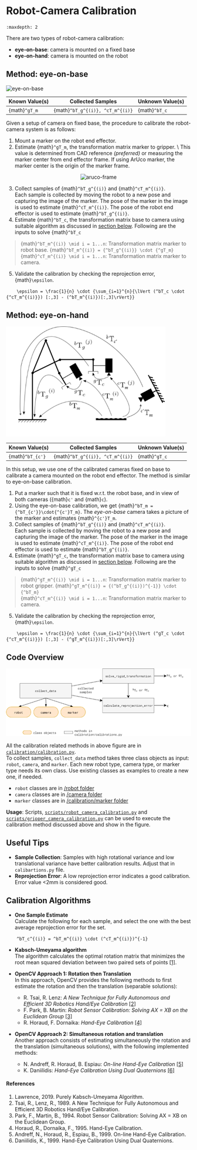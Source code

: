 # Robot-Camera Calibration 

```{contents}
:maxdepth: 2
```

There are two types of robot-camera calibration:
* **eye-on-base**: camera is mounted on a fixed base
* **eye-on-hand**: camera is mounted on the robot


## Method: eye-on-base

<img src="../../../../files/vision/eye-on-base.png" alt="eye-on-base" width="400"/>

| Known Value(s) | Collected Samples | Unknown Value(s) |
| --- | --- | --- |
| {math}`^gT_m` | {math}`^bT_g^{(i)}, ^cT_m^{(i)}` | {math}`^bT_c` |

Given a setup of camera on fixed base, the procedure to calibrate the robot-camera system is as follows:

1. Mount a marker on the robot end effector.
2. Estimate {math}`^gT_m`, the transformation matrix marker to gripper. \ 
    This value is determined from CAD reference *(preferred)* or measuring the marker center from end effector frame. If using ArUco marker, the marker center is the origin of the marker frame.
<!-- ![aruco-frame](../../files/vision/aruco-frame.png) -->
<center><img src='../../../../files/vision/aruco-frame.png' alt='aruco-frame' width='250'/></center>

3. Collect samples of {math}`^bT_g^{(i)}` and {math}`^cT_m^{(i)}`. \
    Each sample is collected by moving the robot to a new pose and capturing the image of the marker. The pose of the marker in the image is used to estimate {math}`^cT_m^{(i)}`. The pose of the robot end effector is used to estimate {math}`^bT_g^{(i)}`.
4. Estimate {math}`^bT_c`, the transformation matrix base to camera using suitable algorithm as discussed in [section below](#calibration-algorithms). Following are the inputs to solve {math}`^bT_c`
> {math}`^bT_m^{(i)} \mid i = 1...n`: Transformation matrix marker to robot base. {math}`^bT_m^{(i)} = {^bT_g^{(i)}} \cdot {^gT_m} ` \
> {math}`^cT_m^{(i)} \mid i = 1...n`: Transformation matrix marker to camera.

5. Validate the calibration by checking the reprojection error, {math}`\epsilon`.
```{math}
    \epsilon = \frac{1}{n} \cdot {\sum_{i=1}^{n}{\lVert (^bT_c \cdot {^cT_m^{(i)}}) [:,3] - (^bT_m^{(i)})[:,3]\rVert}}
```

## Method: eye-on-hand

![eye-on-hand](../../files/vision/eye-on-hand.png)

| Known Value(s) | Collected Samples | Unknown Value(s) |
| --- | --- | --- |
| {math}`^bT_{c'}` | {math}`^bT_g^{(i)}, ^cT_m^{(i)}` | {math}`^gT_c` |

In this setup, we use one of the calibrated cameras fixed on base to calibrate a camera mounted on the robot end effector. The method is similar to eye-on-base calibration.

1. Put a marker such that it is fixed w.r.t. the robot base, and in view of both cameras ({math}`c'` and {math}`c`).
2. Using the eye-on-base calibration, we get {math}`^bT_m = {^bT_{c'}}\cdot{^{c'}T_m}`. The *eye-on-base* camera takes a picture of the marker and estimates {math}`^{c'}T_m`.
3. Collect samples of {math}`^bT_g^{(i)}` and {math}`^cT_m^{(i)}`. \
    Each sample is collected by moving the robot to a new pose and capturing the image of the marker. The pose of the marker in the image is used to estimate {math}`^cT_m^{(i)}`. The pose of the robot end effector is used to estimate {math}`^bT_g^{(i)}`.
4. Estimate {math}`^gT_c`, the transformation matrix base to camera using suitable algorithm as discussed in [section below](#calibration-algorithms). Following are the inputs to solve {math}`^gT_c`
> {math}`^gT_m^{(i)} \mid i = 1...n`: Transformation matrix marker to robot gripper. {math}`^gT_m^{(i)} = {(^bT_g^{(i)})^{-1}} \cdot {^bT_m} ` \
> {math}`^cT_m^{(i)} \mid i = 1...n`: Transformation matrix marker to camera.

5. Validate the calibration by checking the reprojection error, {math}`\epsilon`.
```{math}
    \epsilon = \frac{1}{n} \cdot {\sum_{i=1}^{n}{\lVert (^gT_c \cdot {^cT_m^{(i)}}) [:,3] - (^gT_m^{(i)})[:,3]\rVert}}
```

## Code Overview

![calibration-code](../../files/vision/calibration.png)

All the calibration related methods in above figure are in [`calibration/calibration.py`](https://github.com/cmu-mfi/rtc_vision_toolbox/blob/main_v2/calibration/calibrations.py). \
To collect samples, `collect_data` method takes three class objects as input: `robot`, `camera`, and `marker`. Each new robot type, camera type, or marker type needs its own class. Use existing classes as examples to create a new one, if needed.

* `robot` classes are in [/robot folder](https://github.com/cmu-mfi/rtc_vision_toolbox/tree/main_v2/robot)
* `camera` classes are in [/camera folder](https://github.com/cmu-mfi/rtc_vision_toolbox/tree/main_v2/camera)
* `marker` classes are in [/calibration/marker folder](https://github.com/cmu-mfi/rtc_vision_toolbox/tree/main_v2/calibration/marker)


**Usage**: Scripts, [`scripts/robot_camera_calibration.py`](https://github.com/cmu-mfi/rtc_vision_toolbox/blob/main_v2/scripts/robot_camera_calibration.py) and [`scripts/gripper_camera_calibration.py`](https://github.com/cmu-mfi/rtc_vision_toolbox/blob/main_v2/scripts/gripper_camera_calibration.py) can be used to execute the calibration method discussed above and show in the figure. 


## Useful Tips

- **Sample Collection**: Samples with high rotational variance and low translational variance have better calibration results. Adjust that in `calibartions.py` file.
- **Reprojection Error**: A low reprojection error indicates a good calibration. Error value <2mm is considered good.


## Calibration Algorithms

- **One Sample Estimate**  
  Calculate the following for each sample, and select the one with the best average reprojection error for the set.

```{math}
    ^bT_c^{(i)} = ^bT_m^{(i)} \cdot (^cT_m^{(i)})^{-1}
```

- **Kabsch-Umeyama algorithm**  
  The algorithm calculates the optimal rotation matrix that minimizes the root mean squared deviation between two paired sets of points [\[1\]](#references).

- **OpenCV Approach 1: Rotation then Translation**  
  In this approach, OpenCV provides the following methods to first estimate the rotation and then the translation (separable solutions):
  - R. Tsai, R. Lenz: *A New Technique for Fully Autonomous and Efficient 3D Robotics Hand/Eye Calibration* [\[2\]](#references)
  - F. Park, B. Martin: *Robot Sensor Calibration: Solving AX = XB on the Euclidean Group* [\[3\]](#references)
  - R. Horaud, F. Dornaika: *Hand-Eye Calibration* [\[4\]](#references)

- **OpenCV Approach 2: Simultaneous rotation and translation**  
  Another approach consists of estimating simultaneously the rotation and the translation (simultaneous solutions), with the following implemented methods:
  - N. Andreff, R. Horaud, B. Espiau: *On-line Hand-Eye Calibration* [\[5\]](#references)
  - K. Daniilidis: *Hand-Eye Calibration Using Dual Quaternions* [\[6\]](#references)

#### References
1. Lawrence, 2019. Purely Kabsch-Umeyama Algorithm.
2. Tsai, R., Lenz, R., 1989. A New Technique for Fully Autonomous and Efficient 3D Robotics Hand/Eye Calibration.
3. Park, F., Martin, B., 1994. Robot Sensor Calibration: Solving AX = XB on the Euclidean Group.
4. Horaud, R., Dornaika, F., 1995. Hand-Eye Calibration.
5. Andreff, N., Horaud, R., Espiau, B., 1999. On-line Hand-Eye Calibration.
6. Daniilidis, K., 1999. Hand-Eye Calibration Using Dual Quaternions.